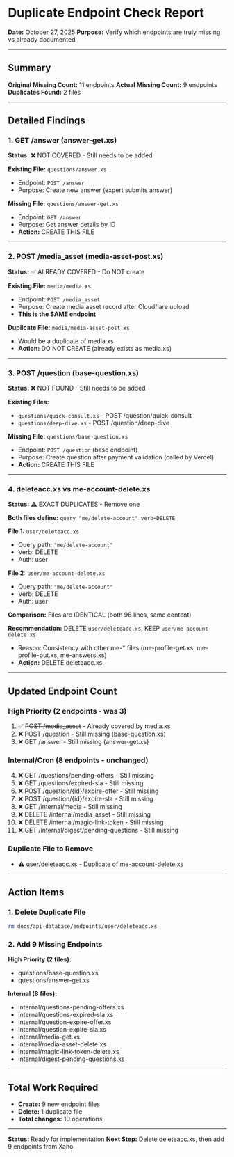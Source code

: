 # Duplicate Endpoint Check Report

**Date:** October 27, 2025
**Purpose:** Verify which endpoints are truly missing vs already documented

---

## Summary

**Original Missing Count:** 11 endpoints
**Actual Missing Count:** 9 endpoints
**Duplicates Found:** 2 files

---

## Detailed Findings

### 1. GET /answer (answer-get.xs)

**Status:** ❌ NOT COVERED - Still needs to be added

**Existing File:** `questions/answer.xs`
- Endpoint: `POST /answer`
- Purpose: Create new answer (expert submits answer)

**Missing File:** `questions/answer-get.xs`
- Endpoint: `GET /answer`
- Purpose: Get answer details by ID
- **Action:** CREATE THIS FILE

---

### 2. POST /media_asset (media-asset-post.xs)

**Status:** ✅ ALREADY COVERED - Do NOT create

**Existing File:** `media/media.xs`
- Endpoint: `POST /media_asset`
- Purpose: Create media asset record after Cloudflare upload
- **This is the SAME endpoint**

**Duplicate File:** `media/media-asset-post.xs`
- Would be a duplicate of media.xs
- **Action:** DO NOT CREATE (already exists as media.xs)

---

### 3. POST /question (base-question.xs)

**Status:** ❌ NOT FOUND - Still needs to be added

**Existing Files:**
- `questions/quick-consult.xs` - POST /question/quick-consult
- `questions/deep-dive.xs` - POST /question/deep-dive

**Missing File:** `questions/base-question.xs`
- Endpoint: `POST /question` (base endpoint)
- Purpose: Create question after payment validation (called by Vercel)
- **Action:** CREATE THIS FILE

---

### 4. deleteacc.xs vs me-account-delete.xs

**Status:** ⚠️ EXACT DUPLICATES - Remove one

**Both files define:** `query "me/delete-account" verb=DELETE`

**File 1:** `user/deleteacc.xs`
- Query path: `"me/delete-account"`
- Verb: DELETE
- Auth: user

**File 2:** `user/me-account-delete.xs`
- Query path: `"me/delete-account"`
- Verb: DELETE
- Auth: user

**Comparison:** Files are IDENTICAL (both 98 lines, same content)

**Recommendation:** DELETE `user/deleteacc.xs`, KEEP `user/me-account-delete.xs`
- Reason: Consistency with other me-* files (me-profile-get.xs, me-profile-put.xs, me-answers.xs)
- **Action:** DELETE deleteacc.xs

---

## Updated Endpoint Count

### High Priority (2 endpoints - was 3)

1. ✅ ~~POST /media_asset~~ - Already covered by media.xs
2. ❌ POST /question - Still missing (base-question.xs)
3. ❌ GET /answer - Still missing (answer-get.xs)

### Internal/Cron (8 endpoints - unchanged)

4. ❌ GET /questions/pending-offers - Still missing
5. ❌ GET /questions/expired-sla - Still missing
6. ❌ POST /question/{id}/expire-offer - Still missing
7. ❌ POST /question/{id}/expire-sla - Still missing
8. ❌ GET /internal/media - Still missing
9. ❌ DELETE /internal/media_asset - Still missing
10. ❌ DELETE /internal/magic-link-token - Still missing
11. ❌ GET /internal/digest/pending-questions - Still missing

### Duplicate File to Remove

- ⚠️ user/deleteacc.xs - Duplicate of me-account-delete.xs

---

## Action Items

### 1. Delete Duplicate File

```bash
rm docs/api-database/endpoints/user/deleteacc.xs
```

### 2. Add 9 Missing Endpoints

**High Priority (2 files):**
- questions/base-question.xs
- questions/answer-get.xs

**Internal (8 files):**
- internal/questions-pending-offers.xs
- internal/questions-expired-sla.xs
- internal/question-expire-offer.xs
- internal/question-expire-sla.xs
- internal/media-get.xs
- internal/media-asset-delete.xs
- internal/magic-link-token-delete.xs
- internal/digest-pending-questions.xs

---

## Total Work Required

- **Create:** 9 new endpoint files
- **Delete:** 1 duplicate file
- **Total changes:** 10 operations

---

**Status:** Ready for implementation
**Next Step:** Delete deleteacc.xs, then add 9 endpoints from Xano
